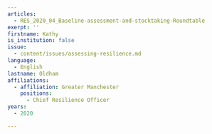 ```yaml
---
articles:
  - RES_2020_04_Baseline-assessment-and-stocktaking-Roundtable
exerpt: ''
firstname: Kathy
is_institution: false
issue:
  - content/issues/assessing-resilience.md
language:
  - English
lastname: Oldham
affiliations:
  - affiliation: Greater Manchester
    positions:
      - Chief Resilience Officer
years:
  - 2020

---
```

